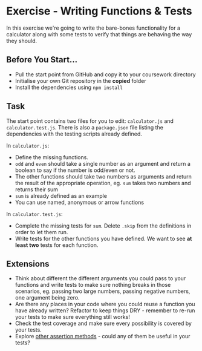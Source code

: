 # Exercise - Writing Functions & Tests

In this exercise we're going to write the bare-bones functionality for a calculator along with some tests to verify that things are behaving the way they should.

## Before You Start...

- Pull the start point from GitHub and copy it to your coursework directory
- Initialise your own Git repository in the **copied** folder
- Install the dependencies using `npm install`

## Task

The start point contains two files for you to edit: `calculator.js` and `calculator.test.js`. There is also a `package.json` file listing the dependencies with the testing scripts already defined.

In `calculator.js`:

- Define the missing functions.
- `odd` and `even` should take a single number as an argument and return a boolean to say if the number is odd/even or not.
- The other functions should take two numbers as arguments and return the result of the appropriate operation, eg. `sum` takes two numbers and returns their sum
- `sum` is already defined as an example
- You can use named, anonymous or arrow functions

In `calculator.test.js`:

- Complete the missing tests for `sum`. Delete `.skip` from the definitions in order to let them run.
- Write tests for the other functions you have defined. We want to see **at least two** tests for each function.

## Extensions

- Think about different the different arguments you could pass to your functions and write tests to make sure nothing breaks in those scenarios, eg. passing two large numbers, passing negative numbers, one argument being zero.
- Are there any places in your code where you could reuse a function you have already written? Refactor to keep things DRY - remember to re-run your tests to make sure everything still works!
- Check the test coverage and make sure every possibility is covered by your tests.
- Explore [other assertion methods](https://jestjs.io/docs/expect) - could any of them be useful in your tests?